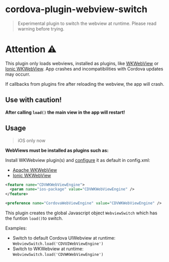 # cordova-plugin-webview-switch

>Experimental plugin to switch the webview at runtime. Please read warning before trying.

# Attention :warning:

This plugin only loads webviews, installed as plugins, like [WKWebView](https://github.com/apache/cordova-plugin-wkwebview-engine) or [Ionic WKWebView](https://github.com/ionic-team/cordova-plugin-ionic-webview). App crashes and incompatibilities with Cordova updates may occurr.

If callbacks from plugins fire after reloading the webview, the app will crash.

## Use with caution!

**After calling `load()` the main view in the app will restart!**

## Usage

> iOS only now

**WebViews must be installed as plugins such as:**

Install WKWebview plugin(s) and [configure](https://github.com/apache/cordova-plugin-wkwebview-engine#required-permissions) it as default in config.xml:

* [Apache WKWebView](https://github.com/apache/cordova-plugin-wkwebview-engine)
* [Ionic WKWebView](https://github.com/ionic-team/cordova-plugin-ionic-webview)

````xml
<feature name="CDVWKWebViewEngine">
  <param name="ios-package" value="CDVWKWebViewEngine" />
</feature>

<preference name="CordovaWebViewEngine" value="CDVWKWebViewEngine" />
````

This plugin creates the global Javascript object `WebviewSwitch` which has the funtion `load()`to switch.

Examples:
* Switch to default Cordova UIWebview at runtime: `WebviewSwitch.load('CDVUIWebViewEngine')`
* Switch to WKWebview at runtime: `WebviewSwitch.load('CDVWKWebViewEngine')`